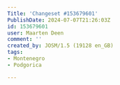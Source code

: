 ```yaml
---
Title: 'Changeset #153679601'
PublishDate: 2024-07-07T21:26:03Z
id: 153679601
user: Maarten Deen
comment: ''
created_by: JOSM/1.5 (19128 en_GB)
tags:
- Montenegro
- Podgorica

---
```

